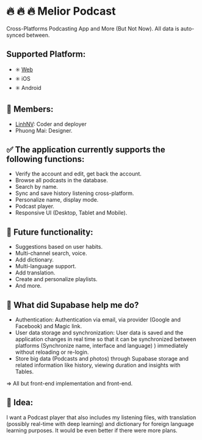 # :fire: :fire: :fire: Melior Podcast
Cross-Platforms Podcasting App and More (But Not Now). All data is auto-synced between.

## Supported Platform: 
- :eight_spoked_asterisk: [Web](http://152.69.226.149:8000/)
- :eight_spoked_asterisk: iOS
- :eight_spoked_asterisk: Android


## :muscle: Members:
- [LinhNV](https://www.linkedin.com/in/linh-nguyen-viet-22a986218/): Coder and deployer
- Phuong Mai: Designer.

## :white_check_mark: The application currently supports the following functions:
- Verify the account and edit, get back the account.
- Browse all podcasts in the database.
- Search by name.
- Sync and save history listening cross-platform.
- Personalize name, display mode.
- Podcast player.
- Responsive UI (Desktop, Tablet and Mobile).

## :construction: Future functionality:
- Suggestions based on user habits.
- Multi-channel search, voice.
- Add dictionary.
- Multi-language support.
- Add translation.
- Create and personalize playlists.
- And more.

## :trident: What did Supabase help me do?
- Authentication: Authentication via email, via provider (Google and Facebook) and Magic link.
- User data storage and synchronization: User data is saved and the application changes in real time so that it can be synchronized between platforms (Synchronize name, interface and language) ) immediately without reloading or re-login.
- Store big data (Podcasts and photos) through Supabase storage and related information like history, viewing duration and insights with Tables.

=> All but front-end implementation and front-end.

## :roller_coaster: Idea:
I want a Podcast player that also includes my listening files, with translation (possibly real-time with deep learning) and dictionary for foreign language learning purposes. It would be even better if there were more plans.
